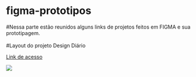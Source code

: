# figma-prototipos

#Nessa parte estão reunidos alguns links de projetos feitos em FIGMA e sua prototipagem.<br><br>
#Layout do projeto Design Diário

<a href="https://www.figma.com/proto/BSdGPYPNJRb1cqOy8AizxC/Design-Di%C3%A1rio---Projeto-Figma-%5BAlura%5D?page-id=0%3A1&type=design&node-id=1-5&viewport=390%2C445%2C1&scaling=scale-down&starting-point-node-id=1%3A5" target="_blank">Link de acesso</a>

<img src="https://drive.google.com/file/d/1pwZ_zjZr9Hev258pM6TVJaS4r6f0mJqT/view?usp=drivesdk"/>
